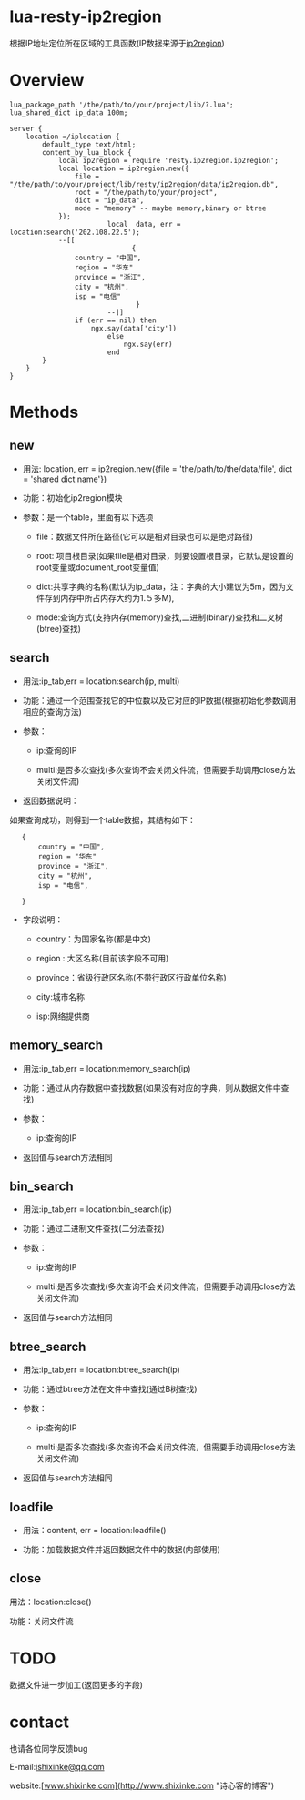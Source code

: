 # lua-resty-ip2region

根据IP地址定位所在区域的工具函数(IP数据来源于[ip2region](https://github.com/lionsoul2014/ip2region))

# Overview



    lua_package_path '/the/path/to/your/project/lib/?.lua';
	lua_shared_dict ip_data 100m;

	server {
		location =/iplocation {
			default_type text/html;
			content_by_lua_block {
				local ip2region = require 'resty.ip2region.ip2region';
				local location = ip2region.new({
				    file = "/the/path/to/your/project/lib/resty/ip2region/data/ip2region.db",
				    root = "/the/path/to/your/project",
				    dict = "ip_data",
				    mode = "memory" -- maybe memory,binary or btree
				});
                            local  data, err = location:search('202.108.22.5');
				--[[
                                  {
					country = "中国",
					region = "华东"
					province = "浙江", 
					city = "杭州", 
					isp = "电信"
                                   }
                            --]]
			        if (err == nil) then
			            ngx.say(data['city'])
                            else
                                ngx.say(err)
                            end
			}
		}
	}


# Methods

## new

* 用法: location, err = ip2region.new({file = 'the/path/to/the/data/file', dict = 'shared dict name'})

* 功能：初始化ip2region模块

* 参数：是一个table，里面有以下选项
     
   + file：数据文件所在路径(它可以是相对目录也可以是绝对路径)

   + root: 项目根目录(如果file是相对目录，则要设置根目录，它默认是设置的root变量或document_root变量值)

   + dict:共享字典的名称(默认为ip_data，注：字典的大小建议为5m，因为文件存到内存中所占内存大约为1.５多M),
   
   + mode:查询方式(支持内存(memory)查找,二进制(binary)查找和二叉树(btree)查找)

## search

* 用法:ip_tab,err = location:search(ip, multi)

* 功能：通过一个范围查找它的中位数以及它对应的IP数据(根据初始化参数调用相应的查询方法)

* 参数：
     
   + ip:查询的IP

   + multi:是否多次查找(多次查询不会关闭文件流，但需要手动调用close方法关闭文件流)
   
* 返回数据说明：
   
如果查询成功，则得到一个table数据，其结构如下：
   
       {
           country = "中国",
           region = "华东"
           province = "浙江",
	       city = "杭州",
	       isp = "电信",
      
       }
   
* 字段说明：
   
  
   + country：为国家名称(都是中文)
   
   + region : 大区名称(目前该字段不可用)
  
   + province：省级行政区名称(不带行政区行政单位名称)
   
   + city:城市名称
   
   + isp:网络提供商
   

## memory_search

* 用法:ip_tab,err = location:memory_search(ip)

* 功能：通过从内存数据中查找数据(如果没有对应的字典，则从数据文件中查找)

* 参数：

   +  ip:查询的IP


* 返回值与search方法相同

## bin_search

* 用法:ip_tab,err = location:bin_search(ip)

* 功能：通过二进制文件查找(二分法查找)

* 参数：

   + ip:查询的IP

   + multi:是否多次查找(多次查询不会关闭文件流，但需要手动调用close方法关闭文件流)

* 返回值与search方法相同

## btree_search

* 用法:ip_tab,err = location:btree_search(ip)

* 功能：通过btree方法在文件中查找(通过B树查找)

* 参数：

   + ip:查询的IP

   + multi:是否多次查找(多次查询不会关闭文件流，但需要手动调用close方法关闭文件流)

* 返回值与search方法相同


## loadfile

* 用法：content, err = location:loadfile()

* 功能：加载数据文件并返回数据文件中的数据(内部使用)

## close

用法：location:close()

功能：关闭文件流



# TODO

数据文件进一步加工(返回更多的字段)

# contact

也请各位同学反馈bug

E-mail:ishixinke@qq.com

website:[www.shixinke.com](http://www.shixinke.com "诗心客的博客")
